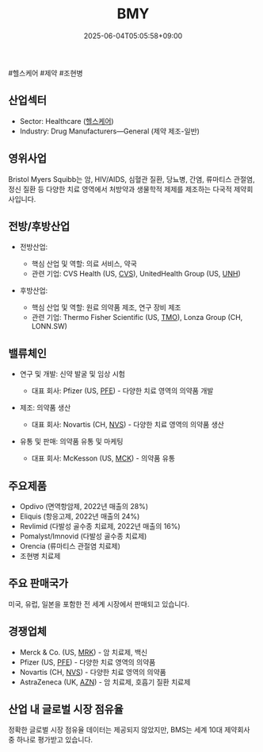 ﻿---
title: "BMY"
date: 2025-06-04T05:05:58+09:00
lastmod: 2025-06-04T05:05:58+09:00
type: docs
sidebar:
  open: true
weight: 150
---
<div style="display:none">
  <meta property="article:published_time" content="2025-06-03T20:05:58Z" />
  <meta property="article:modified_time" content="2025-06-03T20:05:58Z" />
</div>
#헬스케어 #제약 #조현병 

## 산업섹터

- Sector: Healthcare ([헬스케어](/industry-study/2산업헬스케어/))
- Industry: Drug Manufacturers—General (제약 제조-일반)

## 영위사업

Bristol Myers Squibb는 암, HIV/AIDS, 심혈관 질환, 당뇨병, 간염, 류마티스 관절염, 정신 질환 등 다양한 치료 영역에서 처방약과 생물학적 제제를 제조하는 다국적 제약회사입니다.

## 전방/후방산업

- 전방산업:
    
    - 핵심 산업 및 역할: 의료 서비스, 약국
    - 관련 기업: CVS Health (US, [CVS](/company-analysis/cvs/)), UnitedHealth Group (US, [UNH](/company-analysis/unh/))
    
- 후방산업:
    
    - 핵심 산업 및 역할: 원료 의약품 제조, 연구 장비 제조
    - 관련 기업: Thermo Fisher Scientific (US, [TMO](/company-analysis/tmo/)), Lonza Group (CH, LONN.SW)

## 밸류체인

- 연구 및 개발: 신약 발굴 및 임상 시험
    
    - 대표 회사: Pfizer (US, [PFE](/company-analysis/pfe/)) - 다양한 치료 영역의 의약품 개발
    
- 제조: 의약품 생산
    
    - 대표 회사: Novartis (CH, [NVS](/company-analysis/nvs/)) - 다양한 치료 영역의 의약품 생산
    
- 유통 및 판매: 의약품 유통 및 마케팅
    
    - 대표 회사: McKesson (US, [MCK](/company-analysis/mck/)) - 의약품 유통

## 주요제품

- Opdivo (면역항암제, 2022년 매출의 28%)
- Eliquis (항응고제, 2022년 매출의 24%)
- Revlimid (다발성 골수종 치료제, 2022년 매출의 16%)
- Pomalyst/Imnovid (다발성 골수종 치료제)
- Orencia (류마티스 관절염 치료제)
- 조현병 치료제

## 주요 판매국가

미국, 유럽, 일본을 포함한 전 세계 시장에서 판매되고 있습니다.

## 경쟁업체

- Merck & Co. (US, [MRK](/company-analysis/mrk/)) - 암 치료제, 백신
- Pfizer (US, [PFE](/company-analysis/pfe/)) - 다양한 치료 영역의 의약품
- Novartis (CH, [NVS](/company-analysis/nvs/)) - 다양한 치료 영역의 의약품
- AstraZeneca (UK, [AZN](/company-analysis/azn/)) - 암 치료제, 호흡기 질환 치료제

## 산업 내 글로벌 시장 점유율

정확한 글로벌 시장 점유율 데이터는 제공되지 않았지만, BMS는 세계 10대 제약회사 중 하나로 평가받고 있습니다.
